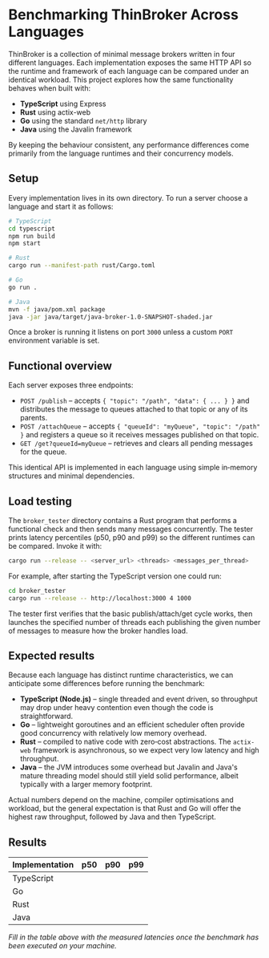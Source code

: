 # Benchmarking ThinBroker Across Languages

ThinBroker is a collection of minimal message brokers written in four different languages. Each implementation exposes the same HTTP API so the runtime and framework of each language can be compared under an identical workload. This project explores how the same functionality behaves when built with:

- **TypeScript** using Express
- **Rust** using actix-web
- **Go** using the standard `net/http` library
- **Java** using the Javalin framework

By keeping the behaviour consistent, any performance differences come primarily from the language runtimes and their concurrency models.

## Setup

Every implementation lives in its own directory. To run a server choose a language and start it as follows:

```bash
# TypeScript
cd typescript
npm run build
npm start
```

```bash
# Rust
cargo run --manifest-path rust/Cargo.toml
```

```bash
# Go
go run .
```

```bash
# Java
mvn -f java/pom.xml package
java -jar java/target/java-broker-1.0-SNAPSHOT-shaded.jar
```

Once a broker is running it listens on port `3000` unless a custom `PORT` environment variable is set.

## Functional overview

Each server exposes three endpoints:

- `POST /publish` – accepts `{ "topic": "/path", "data": { ... } }` and distributes the message to queues attached to that topic or any of its parents.
- `POST /attachQueue` – accepts `{ "queueId": "myQueue", "topic": "/path" }` and registers a queue so it receives messages published on that topic.
- `GET /get?queueId=myQueue` – retrieves and clears all pending messages for the queue.

This identical API is implemented in each language using simple in‑memory structures and minimal dependencies.

## Load testing

The `broker_tester` directory contains a Rust program that performs a functional check and then sends many messages concurrently. The tester prints latency percentiles (p50, p90 and p99) so the different runtimes can be compared. Invoke it with:

```bash
cargo run --release -- <server_url> <threads> <messages_per_thread>
```

For example, after starting the TypeScript version one could run:

```bash
cd broker_tester
cargo run --release -- http://localhost:3000 4 1000
```

The tester first verifies that the basic publish/attach/get cycle works, then launches the specified number of threads each publishing the given number of messages to measure how the broker handles load.

## Expected results

Because each language has distinct runtime characteristics, we can anticipate some differences before running the benchmark:

- **TypeScript (Node.js)** – single threaded and event driven, so throughput may drop under heavy contention even though the code is straightforward.
- **Go** – lightweight goroutines and an efficient scheduler often provide good concurrency with relatively low memory overhead.
- **Rust** – compiled to native code with zero‑cost abstractions. The `actix-web` framework is asynchronous, so we expect very low latency and high throughput.
- **Java** – the JVM introduces some overhead but Javalin and Java's mature threading model should still yield solid performance, albeit typically with a larger memory footprint.

Actual numbers depend on the machine, compiler optimisations and workload, but the general expectation is that Rust and Go will offer the highest raw throughput, followed by Java and then TypeScript.

## Results

| Implementation | p50 | p90 | p99 |
| -------------- | --- | --- | --- |
| TypeScript     |     |     |     |
| Go             |     |     |     |
| Rust           |     |     |     |
| Java           |     |     |     |

_Fill in the table above with the measured latencies once the benchmark has been executed on your machine._

